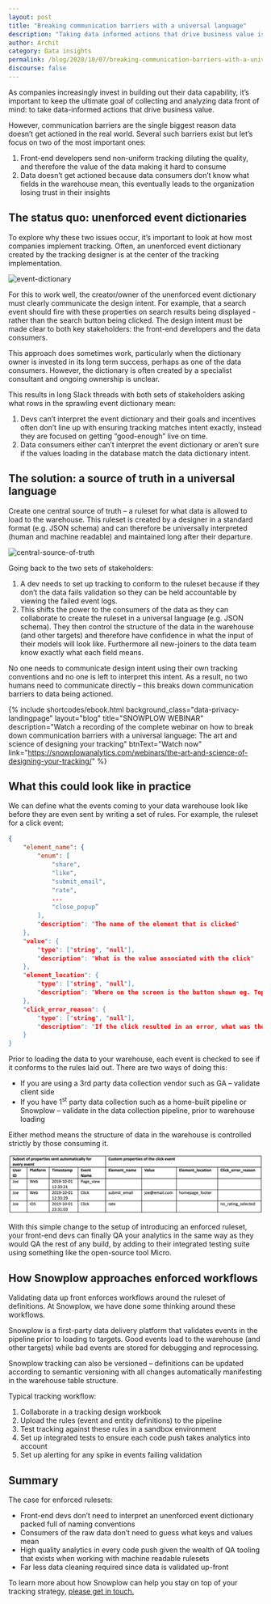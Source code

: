 ```yaml
---
layout: post
title: "Breaking communication barriers with a universal language"
description: "Taking data informed actions that drive business value is the ultimate goal of building your data capability, yet communication barriers are the biggest reason data doesn’t get actioned. You can overcome these barriers by validating data up front, enforcing workflows around the ruleset of definitions." 
author: Archit
category: Data insights
permalink: /blog/2020/10/07/breaking-communication-barriers-with-a-universal-language/
discourse: false
---
```



As companies increasingly invest in building out their data capability, it’s important to keep the ultimate goal of collecting and analyzing data front of mind: to take data-informed actions that drive business value. 

However, communication barriers are the single biggest reason data doesn’t get actioned in the real world. Several such barriers exist but let’s focus on two of the most important ones:



1. Front-end developers send non-uniform tracking diluting the quality, and therefore the value of the data making it hard to consume
2. Data doesn’t get actioned because data consumers don’t know what fields in the warehouse mean, this eventually leads to the organization losing trust in their insights


## The status quo: unenforced event dictionaries

To explore why these two issues occur, it’s important to look at how most companies implement tracking. Often, an unenforced event dictionary created by the tracking designer is at the center of the tracking implementation. 



<img style="max-width:600px !important" src="{{ BASE_PATH }}/assets/img/blog/2020/10/event-dictionary.png" alt="event-dictionary"/>



For this to work well, the creator/owner of the unenforced event dictionary must clearly communicate the design intent. For example, that a search event should fire with these properties on search results being displayed - rather than the search button being clicked. The design intent must be made clear to both key stakeholders: the front-end developers and the data consumers.

This approach does sometimes work, particularly when the dictionary owner is invested in its long term success, perhaps as one of the data consumers. However, the dictionary is often created by a specialist consultant and ongoing ownership is unclear. 

This results in long Slack threads with both sets of stakeholders asking what rows in the sprawling event dictionary mean:



1. Devs can’t interpret the event dictionary and their goals and incentives often don’t line up with ensuring tracking matches intent exactly, instead they are focused on getting “good-enough” live on time.
2. Data consumers either can’t interpret the event dictionary or aren’t sure if the values loading in the database match the data dictionary intent. 


## The solution: a source of truth in a universal language

Create one central source of truth – a ruleset for what data is allowed to load to the warehouse. This ruleset is created by a designer in a standard format (e.g. JSON schema) and can therefore be universally interpreted (human and machine readable) and maintained long after their departure. 


<img style="max-width:600px !important" src="{{ BASE_PATH }}/assets/img/blog/2020/10/central-source-of-truth.png" alt="central-source-of-truth"/>


Going back to the two sets of stakeholders:



1. A dev needs to set up tracking to conform to the ruleset because if they don’t the data fails validation so they can be held accountable by viewing the failed event logs. 
2. This shifts the power to the consumers of the data as they can collaborate to create the ruleset in a universal language (e.g. JSON schema). They then control the structure of the data in the warehouse (and other targets) and therefore have confidence in what the input of their models will look like. Furthermore all new-joiners to the data team know exactly what each field means.

No one needs to communicate design intent using their own tracking conventions and no one is left to interpret this intent. As a result, no two humans need to communicate directly – this breaks down communication barriers to data being actioned.



 {% include shortcodes/ebook.html background_class="data-privacy-landingpage" layout="blog" title="SNOWPLOW WEBINAR" description="Watch a recording of the complete webinar on how to break down communication barriers with a universal language: The art and science of designing your tracking" btnText="Watch now" link="https://snowplowanalytics.com/webinars/the-art-and-science-of-designing-your-tracking/" %}


## What this could look like in practice

We can define what the events coming to your data warehouse look like before they are even sent by writing a set of rules. For example, the ruleset for a click event:



```json
{
    "element_name": {
        "enum": [
            "share",
            "like",
            "submit_email",
            "rate",
            ...
            "close_popup”
        ],
        "description": "The name of the element that is clicked"
    },
    "value": {
        "type": ["string", "null"],
        "description": "What is the value associated with the click"
    },
    "element_location": {
        "type": ["string", "null"],
        "description": "Where on the screen is the button shown eg. Top, left"
    },
    "click_error_reason": {
        "type": ["string", "null"],
        "description": "If the click resulted in an error, what was the reason eg. Invalid character in text field"
    }
}
```

Prior to loading the data to your warehouse, each event is checked to see if it conforms to the rules laid out. There are two ways of doing this:



*   If you are using a 3rd party data collection vendor such as GA – validate client side
*   If you have 1<sup>st</sup> party data collection such as a home-built pipeline or Snowplow – validate in the data collection pipeline, prior to warehouse loading

Either method means the structure of data in the warehouse is controlled strictly by those consuming it.

![properties-table](/assets/img/blog/2020/10/properties-table.png)


With this simple change to the setup of introducing an enforced ruleset, your front-end devs can finally QA your analytics in the same way as they would QA the rest of any build, by adding to their integrated testing suite using something like the open-source tool Micro.


## How Snowplow approaches enforced workflows

Validating data up front enforces workflows around the ruleset of definitions. At Snowplow, we have done some thinking around these workflows.

Snowplow is a first-party data delivery platform that validates events in the pipeline prior to loading to targets. Good events load to the warehouse (and other targets) while bad events are stored for debugging and reprocessing. 

Snowplow tracking can also be versioned – definitions can be updated according to semantic versioning with all changes automatically manifesting in the warehouse table structure.

Typical tracking workflow:



1. Collaborate in a tracking design workbook
2. Upload the rules (event and entity definitions) to the pipeline
3. Test tracking against these rules in a sandbox environment
4. Set up integrated tests to ensure each code push takes analytics into account
5. Set up alerting for any spike in events failing validation


## Summary

The case for enforced rulesets:



*   Front-end devs don’t need to interpret an unenforced event dictionary packed full of naming conventions
*   Consumers of the raw data don’t need to guess what keys and values mean
*   High quality analytics in every code push given the wealth of QA tooling that exists when working with machine readable rulesets
*   Far less data cleaning required since data is validated up-front

To learn more about how Snowplow can help you stay on top of your tracking strategy, [please get in touch.](https://snowplowanalytics.com/get-started/)